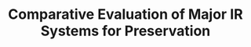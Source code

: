 ---
abstract: null
creators:
- Ting Zeng
- Li Dong
date: null
document_url: https://services.phaidra.univie.ac.at/api/object/o:294482/download
grand_parent: iPRES
institutions: []
keywords:
- beijing
landing_page_url: https://phaidra.univie.ac.at/o:294482
language: eng
layout: publication
license: CC BY-SA 3.0 AT
notes_url: null
parent: iPRES 2007
publication_type: presentation
size: 1066929
slides_url: null
source_name: iPRES
stream_url: null
title: Comparative Evaluation of Major IR Systems for Preservation
year: 2007
---